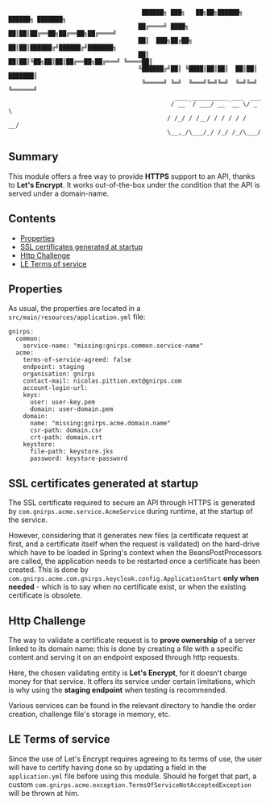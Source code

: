                                          ██████╗ ███╗   ██╗██╗██████╗ ██████╗ ███████╗
                                        ██╔════╝ ████╗  ██║██║██╔══██╗██╔══██╗██╔════╝
                                        ██║  ███╗██╔██╗ ██║██║██████╔╝██████╔╝███████╗
                                        ██║   ██║██║╚██╗██║██║██╔══██╗██╔═══╝ ╚════██║
                                        ╚██████╔╝██║ ╚████║██║██║  ██║██║     ███████║
                                         ╚═════╝ ╚═╝  ╚═══╝╚═╝╚═╝  ╚═╝╚═╝     ╚══════╝
                                                  ____ __________ ___  ___ 
                                                 / __ `/ ___/ __ `__ \/ _ \
                                                / /_/ / /__/ / / / / /  __/
                                                \__,_/\___/_/ /_/ /_/\___/ 
                                                                           
## Summary

This module offers a free way to provide **HTTPS** support to an API, thanks to **Let's Encrypt**. It works 
out-of-the-box under the condition that the API is served under a domain-name.

## Contents

- [Properties](https://github.com/REDLab-Team/gnirps/tree/master/src/acme#properties)
- [SSL certificates generated at startup](
https://github.com/REDLab-Team/gnirps/tree/master/src/acme#ssl-certificates-generated-at-startup)
- [Http Challenge](https://github.com/REDLab-Team/gnirps/tree/master/src/acme#http-challenge)
- [LE Terms of service](https://github.com/REDLab-Team/gnirps/tree/master/src/acme#le-terms-of-service)

## Properties

As usual, the properties are located in a `src/main/resources/application.yml` file:
```
gnirps:
  common:
    service-name: "missing:gnirps.common.service-name"
  acme:
    terms-of-service-agreed: false
    endpoint: staging
    organisation: gnirps
    contact-mail: nicolas.pittion.ext@gnirps.com
    account-login-url:
    keys:
      user: user-key.pem
      domain: user-domain.pem
    domain:
      name: "missing:gnirps.acme.domain.name"
      csr-path: domain.csr
      crt-path: domain.crt
    keystore:
      file-path: keystore.jks
      password: keystore-password
```

## SSL certificates generated at startup

The SSL certificate required to secure an API through HTTPS is generated by `com.gnirps.acme.service.AcmeService` during 
runtime, at the startup of the service. 

However, considering that it generates new files (a certificate request at 
first, and a certificate itself when the request is validated) on the hard-drive which have to be loaded in Spring's 
context when the BeansPostProcessors are called, the application needs to be restarted once a certificate has been 
created. This is done by `com.gnirps.acme.com.gnirps.keycloak.config.ApplicationStart` **only when needed** - which is to say when no 
certificate exist, or when the existing certificate is obsolete.

## Http Challenge

The way to validate a certificate request is to **prove ownership** of a server linked to its domain name: this is done 
by creating a file with a specific content and serving it on an endpoint exposed through http requests.

Here, the chosen validating entity is **Let's Encrypt**, for it doesn't charge money for that service. It offers its 
service under certain limitations, which is why using the **staging endpoint** when testing is recommended.

Various services can be found in the relevant directory to handle the order creation, challenge file's storage in 
memory, etc.

## LE Terms of service

Since the use of Let's Encrypt requires agreeing to its terms of use, the user will have to certify having done so by 
updating a field in the `application.yml` file before using this module. Should he forget that part, a custom 
`com.gnirps.acme.exception.TermsOfServiceNotAcceptedException` will be thrown at him.